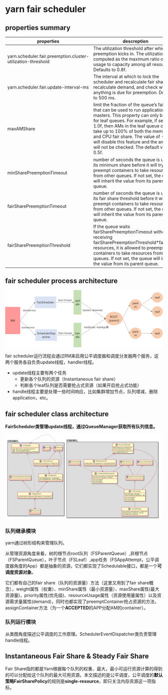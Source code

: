 # yarn fair scheduler

## properties summary

| properties                                                   | descreption                                                  |
| ------------------------------------------------------------ | ------------------------------------------------------------ |
| yarn.scheduler.fair.preemption.cluster-utilization-threshold | The utilization threshold after which preemption kicks in. The utilization is computed as the maximum ratio of usage to capacity among all resources. Defaults to 0.8f. |
| yarn.scheduler.fair.update-interval-ms                       | The interval at which to lock the scheduler and recalculate fair shares, recalculate demand, and check whether anything is due for preemption. Defaults to 500 ms. |
| maxAMShare                                                   | limit the fraction of the queue’s fair share that can be used to run application masters. This property can only be used for leaf queues. For example, if set to 1.0f, then AMs in the leaf queue can take up to 100% of both the memory and CPU fair share. The value of -1.0f will disable this feature and the amShare will not be checked. The default value is 0.5f. |
| minSharePreemptionTimeout                                    | number of seconds the queue is under its minimum share before it will try to preempt containers to take resources from other queues. If not set, the queue will inherit the value from its parent queue. |
| fairSharePreemptionTimeout                                   | number of seconds the queue is under its fair share threshold before it will try to preempt containers to take resources from other queues. If not set, the queue will inherit the value from its parent queue. |
| fairSharePreemptionThreshold                                 | If the queue waits fairSharePreemptionTimeout without receiving  fairSharePreemptionThreshold*fairShare resources, it is allowed to preempt containers to take resources from other queues. If not set, the queue will inherit the value from its parent queue. |

## fair scheduler process architecture

![img](./fairScheduler_running_process.png)

fair scheduler运行流程会通过RM来启用公平调度器和调度分发器两个服务，这两个服务各自负责update线程，handler线程。

- update线程主要有两个任务
  - 更新各个队列的资源（Instantaneous fair share）
  - 判断各个leaf队列是否需要抢占式资源（如果开启抢占式功能）
- handle线程主要是处理一些时间响应，比如集群增加节点，队列增减、删除application，etc。

## fair scheduler class architecture

**FairScheduler类管理update线程，通过QueueManager获取所有队列信息。**

![fair_scheduler_class_architecture](fair_shceduler_class_architecture.png)

### 队列继承模块

yarn通过树形结构来管理队列。

从管理资源角度来看，树的根节点root队列（FSParentQueue）,非根节点（FSParentQueue），叶子节点（FSLeaf）,app任务（FSAppAttempt，公平调度器角度的App）都是抽象的资源，它们都实现了Schedulable接口，都是一个**可调度资源对象**。

它们都有自己的fair share（队列的资源量）方法（这里又用到了fair share概念），weight属性（权重）、minShare属性（最小资源量）、maxShare属性(最大资源量)，priority属性(优先级)、resourceUsage属性（资源使用量属性）以及资源需求量属性(demand)，同时也都实现了preemptContainer抢占资源的方法，assignContainer方法（为一个**ACCEPTED**的APP分配AM的container）。

### 队列运行模块

从类图角度描述公平调度的工作原理。SchedulerEventDispatcher类负责管理handle线程。	

## Instantaneous Fair Share & Steady Fair Share

Fair Share指的都是Yarn根据每个队列的权重、最大，最小可运行资源计算的得到的可以分配给这个队列的最大可用资源。本文描述的是公平调度，公平调度的**默认策略FairSharePolicy**的规则是**single-resource**，即只关注内存资源这一项指标。